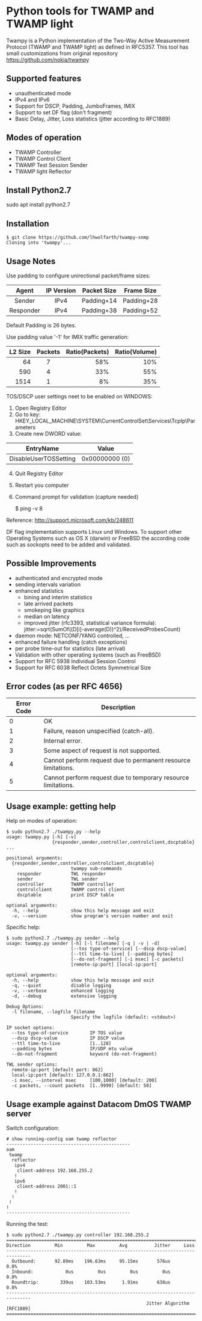 # Python tools for TWAMP and TWAMP light
Twampy is a Python implementation of the Two-Way Active Measurement
Protocol (TWAMP and TWAMP light) as defined in RFC5357. This tool
has small customizations from original repository https://github.com/nokia/twampy

## Supported features
* unauthenticated mode
* IPv4 and IPv6
* Support for DSCP, Padding, JumboFrames, IMIX
* Support to set DF flag (don't fragment)
* Basic Delay, Jitter, Loss statistics (jitter according to RFC1889)

##  Modes of operation
* TWAMP Controller
* TWAMP Control Client
* TWAMP Test Session Sender
* TWAMP light Reflector

## Install Python2.7
sudo apt install python2.7

## Installation
```
$ git clone https://github.com/lhwolfarth/twampy-snmp
Cloning into 'twampy'...
```

##  Usage Notes
Use padding to configure unirectional packet/frame sizes:

Agent | IP Version | Packet Size | Frame Size
:---:|:---:| --- | ---
Sender | IPv4 | Padding+14 | Padding+28
Responder | IPv4 | Padding+38 | Padding+52

Default Padding is 26 bytes.

Use padding value '-1' for IMIX traffic generation:

L2 Size | Packets | Ratio(Packets) | Ratio(Volume)
---:|:---:| ---:| ---:
64 | 7 | 58% | 10%
590 | 4 | 33% | 55%
1514 | 1 | 8% | 35%

TOS/DSCP user settings neet to be enabled on WINDOWS:
1. Open Registry Editor
2. Go to key:
      HKEY_LOCAL_MACHINE\SYSTEM\CurrentControlSet\Services\TcpIp\Parameters
3. Create new DWORD value:

EntryName | Value
--- | ---
DisableUserTOSSetting | 0x00000000 (0)

4. Quit Registry Editor
5. Restart you computer
6. Command prompt for validation (capture needed)

      $ ping <ipaddress> -v 8
      
Reference: http://support.microsoft.com/kb/248611

DF flag implementation supports Linux und Windows. To support other
Operating Systems such as OS X (darwin) or FreeBSD the according
code such as sockopts need to be added and validated.

## Possible Improvements
* authenticated and encrypted mode
* sending intervals variation
* enhanced statistics
  * bining and interim statistics
  * late arrived packets
  * smokeping like graphics
  * median on latency
  * improved jitter (rfc3393, statistical variance formula):
    jitter:=sqrt(SumOf((D[i]-average(D))^2)/ReceivedProbesCount)
* daemon mode: NETCONF/YANG controlled, ...
* enhanced failure handling (catch exceptions)
* per probe time-out for statistics (late arrival)
* Validation with other operating systems (such as FreeBSD)
* Support for RFC 5938 Individual Session Control
* Support for RFC 6038 Reflect Octets Symmetrical Size

## Error codes (as per RFC 4656)
Error Code | Description
--- | ---
0 | OK
1 | Failure, reason unspecified (catch-all).
2 | Internal error.
3 | Some aspect of request is not supported.
4 | Cannot perform request due to permanent resource limitations.
5 | Cannot perform request due to temporary resource limitations.

## Usage example: getting help
Help on modes of operation:
```
$ sudo python2.7 ./twampy.py --help
usage: twampy.py [-h] [-v]
                 {responder,sender,controller,controlclient,dscptable} ...

positional arguments:
  {responder,sender,controller,controlclient,dscptable}
                        twampy sub-commands
    responder           TWL responder
    sender              TWL sender
    controller          TWAMP controller
    controlclient       TWAMP control client
    dscptable           print DSCP table

optional arguments:
  -h, --help            show this help message and exit
  -v, --version         show program's version number and exit
```

Specific help:
```
$ sudo python2.7 ./twampy.py sender --help
usage: twampy.py sender [-h] [-l filename] [-q | -v | -d]
                        [--tos type-of-service] [--dscp dscp-value]
                        [--ttl time-to-live] [--padding bytes]
                        [--do-not-fragment] [-i msec] [-c packets]
                        [remote-ip:port] [local-ip:port]

optional arguments:
  -h, --help            show this help message and exit
  -q, --quiet           disable logging
  -v, --verbose         enhanced logging
  -d, --debug           extensive logging

Debug Options:
  -l filename, --logfile filename
                        Specify the logfile (default: <stdout>)

IP socket options:
  --tos type-of-service        IP TOS value
  --dscp dscp-value            IP DSCP value
  --ttl time-to-live           [1..128]
  --padding bytes              IP/UDP mtu value
  --do-not-fragment            keyword (do-not-fragment)

TWL sender options:
  remote-ip:port [default port: 862]
  local-ip:port [default: 127.0.0.1:862]
  -i msec, --interval msec     [100,1000] [default: 200]
  -c packets, --count packets  [1..9999] [default: 50]
```



## Usage example against Datacom DmOS TWAMP server
Switch configuration:
```
# show running-config oam twamp reflector
----------------------------------------------
oam
 twamp
  reflector
   ipv4
    client-address 192.168.255.2
   !
   ipv6
    client-address 2001::1
   !
  !
 !
!
----------------------------------------------
```
Running the test:
```
$ sudo python2.7 ./twampy.py controller 192.168.255.2
===============================================================================
Direction         Min         Max         Avg          Jitter     Loss
-------------------------------------------------------------------------------
  Outbound:       92.89ms    196.63ms     95.15ms       576us      0.0%
  Inbound:            0us         0us         0us         0us      0.0%
  Roundtrip:        339us    103.53ms      1.91ms       638us      0.0%
-------------------------------------------------------------------------------
                                                    Jitter Algorithm [RFC1889]
===============================================================================
```

